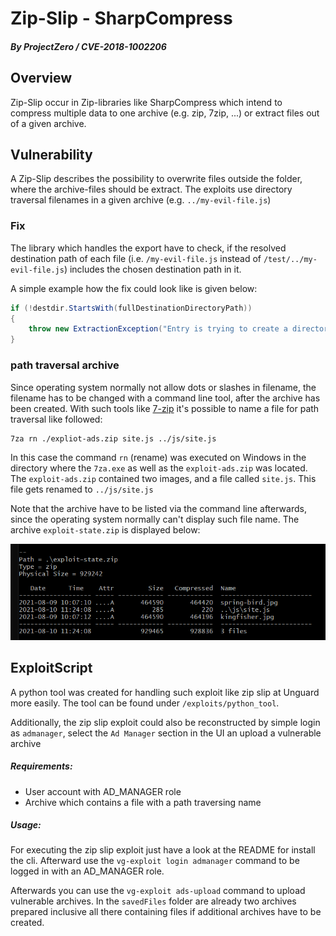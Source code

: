 # Zip-Slip - SharpCompress
##### By ProjectZero / CVE-2018-1002206

## Overview
Zip-Slip occur in Zip-libraries like SharpCompress which intend to compress multiple data to one archive (e.g. zip, 7zip, ...)
or extract files out of a given archive.

## Vulnerability
A Zip-Slip describes the possibility to overwrite files outside the folder, where the archive-files should be extract.
The exploits use directory traversal filenames in a given archive (e.g. ```../my-evil-file.js```)

### Fix
The library which handles the export have to check, if the resolved destination path of each file (i.e. ```/my-evil-file.js``` instead of ```/test/../my-evil-file.js```) includes the chosen destination path in it.

A simple example how the fix could look like is given below:
```c#
if (!destdir.StartsWith(fullDestinationDirectoryPath))
{
    throw new ExtractionException("Entry is trying to create a directory outside of the destination directory.");
}
```

### path traversal archive
Since operating system normally not allow dots or slashes in filename, the filename has to be changed with a command
line tool, after the archive has been created.
With such tools like [7-zip](https://www.7-zip.org/) it's possible to name a file for path traversal like
followed:
````
7za rn ./expliot-ads.zip site.js ../js/site.js
````
In this case the command ```rn``` (rename) was executed on Windows in the directory where the ```7za.exe``` as well as
the ```exploit-ads.zip``` was located. The ```exploit-ads.zip``` contained two images, and a file called ```site.js```.
This file gets renamed to ```../js/site.js```

Note that the archive have to be listed via the command line afterwards, since the operating system normally
can't display such file name. The archive ```exploit-state.zip``` is displayed below:

![Zip-file](./writeup-images/exploit-zip-ls.png)


## ExploitScript
A python tool was created for handling such exploit like zip slip at Unguard more easily.
The tool can be found under ```/exploits/python_tool```.

Additionally, the zip slip exploit could also be reconstructed by simple login as ```admanager```, select the
```Ad Manager``` section in the UI an upload a vulnerable archive

##### Requirements:
- User account with AD_MANAGER role
- Archive which contains a file with a path traversing name
##### Usage:
For executing the zip slip exploit just have a look at the README for install the cli.
Afterward use the ```vg-exploit login admanager``` command to
be logged in with an AD_MANAGER role.

Afterwards you can use the ``` vg-exploit ads-upload ``` command to upload vulnerable archives.
In the ````savedFiles```` folder are already two archives prepared inclusive all there containing files if
additional archives have to be created.

